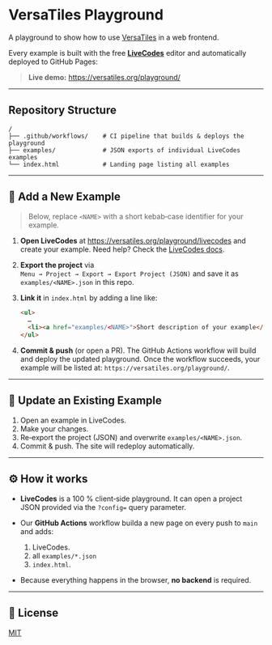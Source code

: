 # VersaTiles Playground

A playground to show how to use [VersaTiles](https://versatiles.org) in a web frontend.

Every example is built with the free **[LiveCodes](https://github.com/live-codes/livecodes)** editor and automatically deployed to GitHub Pages:

> **Live demo:** https://versatiles.org/playground/

---

## Repository Structure

```text
/
├── .github/workflows/    # CI pipeline that builds & deploys the playground
├── examples/             # JSON exports of individual LiveCodes examples
└── index.html            # Landing page listing all examples
```

---

## 🚀 Add a New Example

> Below, replace `<NAME>` with a short kebab‑case identifier for your example.

1. **Open LiveCodes** at https://versatiles.org/playground/livecodes and create your example.
   Need help? Check the [LiveCodes docs](https://livecodes.io/docs/features/).
2. **Export the project** via `Menu → Project → Export → Export Project (JSON)` and save it as `examples/<NAME>.json` in this repo.
3. **Link it** in `index.html` by adding a line like:

   ```html
   <ul>
     …
     <li><a href="examples/<NAME>">Short description of your example</a></li>
   </ul>
   ```

4. **Commit & push** (or open a PR). The GitHub Actions workflow will build and deploy the updated playground.
   Once the workflow succeeds, your example will be listed at:
   `https://versatiles.org/playground/`.

---

## 🔄 Update an Existing Example

1. Open an example in LiveCodes.
2. Make your changes.
3. Re‑export the project (JSON) and overwrite `examples/<NAME>.json`.
4. Commit & push. The site will redeploy automatically.

---

## ⚙️ How it works

- **LiveCodes** is a 100 % client‑side playground. It can open a project JSON provided via the `?config=` query parameter.
- Our **GitHub Actions** workflow builda a new page on every push to `main` and adds:

  1. LiveCodes.
  2. all `examples/*.json`
  3. `index.html`.

- Because everything happens in the browser, **no backend** is required.

---

## 📄 License

[MIT](LICENSE)
